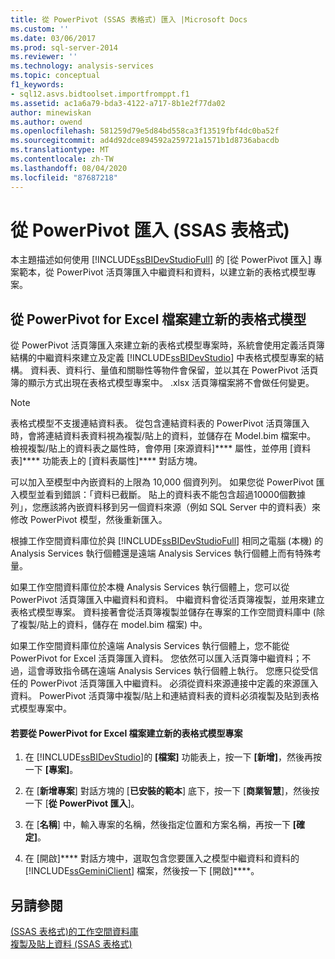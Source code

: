 ```yaml
---
title: 從 PowerPivot (SSAS 表格式) 匯入 |Microsoft Docs
ms.custom: ''
ms.date: 03/06/2017
ms.prod: sql-server-2014
ms.reviewer: ''
ms.technology: analysis-services
ms.topic: conceptual
f1_keywords:
- sql12.asvs.bidtoolset.importfromppt.f1
ms.assetid: ac1a6a79-bda3-4122-a717-8b1e2f77da02
author: minewiskan
ms.author: owend
ms.openlocfilehash: 581259d79e5d84bd558ca3f13519fbf4dc0ba52f
ms.sourcegitcommit: ad4d92dce894592a259721a1571b1d8736abacdb
ms.translationtype: MT
ms.contentlocale: zh-TW
ms.lasthandoff: 08/04/2020
ms.locfileid: "87687218"
---
```

# <a name="import-from-powerpivot-ssas-tabular"></a>從 PowerPivot 匯入 (SSAS 表格式)
  本主題描述如何使用 [!INCLUDE[ssBIDevStudioFull](../../includes/ssbidevstudiofull-md.md)] 的 [從 PowerPivot 匯入] 專案範本，從 PowerPivot 活頁簿匯入中繼資料和資料，以建立新的表格式模型專案。  
  
## <a name="create-a-new-tabular-model-from-a-powerpivot-for-excel-file"></a>從 PowerPivot for Excel 檔案建立新的表格式模型  
 從 PowerPivot 活頁簿匯入來建立新的表格式模型專案時，系統會使用定義活頁簿結構的中繼資料來建立及定義 [!INCLUDE[ssBIDevStudio](../../includes/ssbidevstudio-md.md)] 中表格式模型專案的結構。 資料表、資料行、量值和關聯性等物件會保留，並以其在 PowerPivot 活頁簿的顯示方式出現在表格式模型專案中。 .xlsx 活頁簿檔案將不會做任何變更。  
  
> [!NOTE]  
>  表格式模型不支援連結資料表。 從包含連結資料表的 PowerPivot 活頁簿匯入時，會將連結資料表資料視為複製/貼上的資料，並儲存在 Model.bim 檔案中。 檢視複製/貼上的資料表之屬性時，會停用 [來源資料]**** 屬性，並停用 [資料表]**** 功能表上的 [資料表屬性]**** 對話方塊。  
>   
>  可以加入至模型中內嵌資料的上限為 10,000 個資列列。 如果您從 PowerPivot 匯入模型並看到錯誤：「資料已截斷。 貼上的資料表不能包含超過10000個數據列」，您應該將內嵌資料移到另一個資料來源（例如 SQL Server 中的資料表）來修改 PowerPivot 模型，然後重新匯入。  
  
 根據工作空間資料庫位於與 [!INCLUDE[ssBIDevStudioFull](../../includes/ssbidevstudiofull-md.md)] 相同之電腦 (本機) 的 Analysis Services 執行個體還是遠端 Analysis Services 執行個體上而有特殊考量。  
  
 如果工作空間資料庫位於本機 Analysis Services 執行個體上，您可以從 PowerPivot 活頁簿匯入中繼資料和資料。 中繼資料會從活頁簿複製，並用來建立表格式模型專案。 資料接著會從活頁簿複製並儲存在專案的工作空間資料庫中 (除了複製/貼上的資料，儲存在 model.bim 檔案) 中。  
  
 如果工作空間資料庫位於遠端 Analysis Services 執行個體上，您不能從 PowerPivot for Excel 活頁簿匯入資料。 您依然可以匯入活頁簿中繼資料；不過，這會導致指令碼在遠端 Analysis Services 執行個體上執行。 您應只從受信任的 PowerPivot 活頁簿匯入中繼資料。 必須從資料來源連接中定義的來源匯入資料。 PowerPivot 活頁簿中複製/貼上和連結資料表的資料必須複製及貼到表格式模型專案中。  
  
#### <a name="to-create-a-new-tabular-model-project-from-a-powerpivot-for-excel-file"></a>若要從 PowerPivot for Excel 檔案建立新的表格式模型專案  
  
1.  在 [!INCLUDE[ssBIDevStudio](../../includes/ssbidevstudio-md.md)]的 **[檔案]** 功能表上，按一下 **[新增]**，然後再按一下 **[專案]**。  
  
2.  在 [**新增專案**] 對話方塊的 [**已安裝的範本**] 底下，按一下 [**商業智慧**]，然後按一下 [**從 PowerPivot 匯入**]。  
  
3.  在 [**名稱**] 中，輸入專案的名稱，然後指定位置和方案名稱，再按一下 **[確定]**。  
  
4.  在 [開啟]**** 對話方塊中，選取包含您要匯入之模型中繼資料和資料的 [!INCLUDE[ssGeminiClient](../../includes/ssgeminiclient-md.md)] 檔案，然後按一下 [開啟]****。  
  
## <a name="see-also"></a>另請參閱  
 [&#40;SSAS 表格式&#41;的工作空間資料庫](workspace-database-ssas-tabular.md)   
 [複製及貼上資料 &#40;SSAS 表格式&#41;](../copy-and-paste-data-ssas-tabular.md)  
  
  
